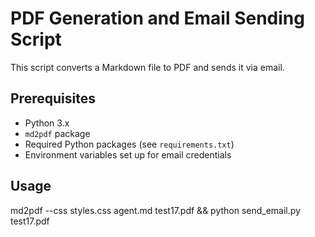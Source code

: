 # PDF Generation and Email Sending Script

This script converts a Markdown file to PDF and sends it via email.

## Prerequisites

- Python 3.x
- `md2pdf` package
- Required Python packages (see `requirements.txt`)
- Environment variables set up for email credentials

## Usage

 md2pdf --css styles.css agent.md test17.pdf && python send_email.py test17.pdf